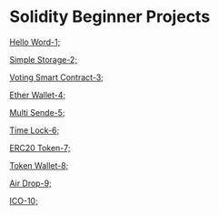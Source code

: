 # Solidity Beginner Projects

[Hello Word-1;](https://github.com/umaysafak/Solidity-Beginner-Projects/blob/main/Hello_World-1.sol)

[Simple Storage-2;](https://github.com/umaysafak/Solidity-Beginner-Projects/blob/main/Simple_Storage-2.sol)

[Voting Smart Contract-3;](https://github.com/umaysafak/Solidity-Beginner-Projects/blob/main/Voting_Smart_Contract-3.sol)

[Ether Wallet-4;]()

[Multi Sende-5;]()

[Time Lock-6;]()

[ERC20 Token-7;]()

[Token Wallet-8;]()

[Air Drop-9;]()

[ICO-10;]()
